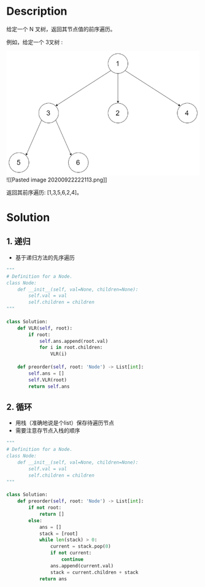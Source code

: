 # Description
给定一个 N 叉树，返回其节点值的前序遍历。

例如，给定一个 3叉树 :

 ![Pasted image 20200922222113.png](https://github.com/Coder-AndyLee/LeetCodeNotes/blob/master/pic/Pasted%20image%2020200922222113.png)
![[Pasted image 20200922222113.png]]

返回其前序遍历: [1,3,5,6,2,4]。


# Solution
## 1. 递归
- 基于递归方法的先序遍历
```python
"""
# Definition for a Node.
class Node:
    def __init__(self, val=None, children=None):
        self.val = val
        self.children = children
"""

class Solution:
	def VLR(self, root):
		if root:
			self.ans.append(root.val)
			for i in root.children:
				VLR(i)
    
	def preorder(self, root: 'Node') -> List[int]:
        self.ans = []
        self.VLR(root)
        return self.ans
```
## 2. 循环
- 用栈（准确地说是个list）保存待遍历节点
- 需要注意存节点入栈的顺序
```python
"""
# Definition for a Node.
class Node:
    def __init__(self, val=None, children=None):
        self.val = val
        self.children = children
"""

class Solution:
    def preorder(self, root: 'Node') -> List[int]:
        if not root:
            return []
        else:
            ans = []
            stack = [root]
            while len(stack) > 0:
                current = stack.pop(0)
                if not current:
                    continue
                ans.append(current.val)
                stack = current.children + stack
            return ans
```